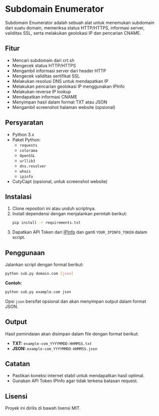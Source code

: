 # Subdomain Enumerator

Subdomain Enumerator adalah sebuah alat untuk menemukan subdomain dari suatu domain, memeriksa status HTTP/HTTPS, informasi server, validitas SSL, serta melakukan geolokasi IP dan pencarian CNAME.

## Fitur

- Mencari subdomain dari crt.sh
- Mengecek status HTTP/HTTPS
- Mengambil informasi server dari header HTTP
- Mengecek validitas sertifikat SSL
- Melakukan resolusi DNS untuk mendapatkan IP
- Melakukan pencarian geolokasi IP menggunakan IPInfo
- Melakukan reverse IP lookup
- Mendapatkan informasi CNAME
- Menyimpan hasil dalam format TXT atau JSON
- Mengambil screenshot halaman website (opsional)

## Persyaratan

- Python 3.x
- Paket Python:
  - `requests`
  - `colorama`
  - `OpenSSL`
  - `urllib3`
  - `dns.resolver`
  - `whois`
  - `ipinfo`
- CutyCapt (opsional, untuk screenshot website)

## Instalasi

1. Clone repositori ini atau unduh scriptnya.
2. Install dependensi dengan menjalankan perintah berikut:
   ```sh
   pip install -r requirements.txt
   ```
3. Dapatkan API Token dari [IPInfo](https://ipinfo.io/) dan ganti `YOUR_IPINFO_TOKEN` dalam script.

## Penggunaan

Jalankan script dengan format berikut:

```sh
python sub.py domain.com [json]
```

**Contoh:**

```sh
python sub.py example.com json
```

Opsi `json` bersifat opsional dan akan menyimpan output dalam format JSON.

## Output

Hasil pemindaian akan disimpan dalam file dengan format berikut:

- **TXT:** `example-com_YYYYMMDD-HHMMSS.txt`
- **JSON:** `example-com_YYYYMMDD-HHMMSS.json`

## Catatan

- Pastikan koneksi internet stabil untuk mendapatkan hasil optimal.
- Gunakan API Token IPInfo agar tidak terkena batasan request.

## Lisensi

Proyek ini dirilis di bawah lisensi MIT.

